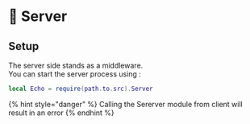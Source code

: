 # 🧮 Server

## Setup

The server side stands as a middleware.\
You can start the server process using :

```lua
local Echo = require(path.to.src).Server
```

{% hint style="danger" %}
Calling the Sererver module from client will result in an error
{% endhint %}
